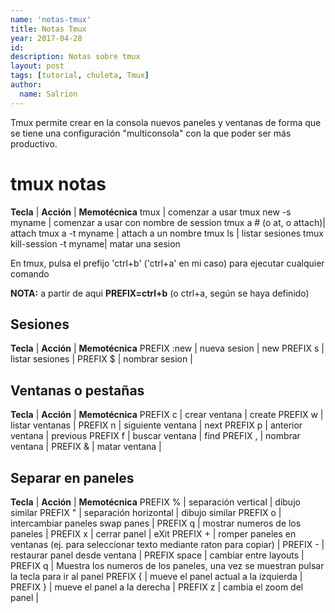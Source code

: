 ```yaml
---
name: 'notas-tmux'
title: Notas Tmux
year: 2017-04-28
id:
description: Notas sobre tmux
layout: post
tags: [tutorial, chuleta, Tmux]
author:
  name: Salrion
---
```


Tmux permite crear en la consola nuevos paneles y ventanas de forma que se tiene una configuración "multiconsola" con la que poder ser más productivo.

# tmux notas

**Tecla** | **Acción** | **Memotécnica**
tmux                       | comenzar a usar
tmux new -s myname         | comenzar a usar con nombre de session
tmux a  #  (o at, o attach)| attach
tmux a -t myname           | attach a un nombre
tmux ls                    | listar sesiones
tmux kill-session -t myname| matar una sesion

En tmux, pulsa el prefijo 'ctrl+b' ('ctrl+a' en mi caso) para ejecutar cualquier comando

**NOTA:** a partir de aqui **PREFIX=ctrl+b** (o ctrl+a, según se haya definido)

## Sesiones

**Tecla** | **Acción** | **Memotécnica**
 PREFIX  :new | nueva sesion    | new
 PREFIX  s    | listar sesiones |
 PREFIX  $    | nombrar sesion  |

## Ventanas o pestañas

**Tecla** | **Acción** | **Memotécnica**
 PREFIX    c | crear ventana     | create
 PREFIX    w | listar ventanas   |
 PREFIX    n | siguiente ventana | next
 PREFIX    p | anterior ventana  | previous
 PREFIX    f | buscar ventana    | find
 PREFIX    , | nombrar ventana   |
 PREFIX    & | matar ventana     |

## Separar en paneles

**Tecla** | **Acción** | **Memotécnica**
 PREFIX   %     | separación vertical             | dibujo similar
 PREFIX   \"    | separación horizontal           | dibujo similar
 PREFIX   o     | intercambiar paneles swap panes |
 PREFIX   q     | mostrar numeros de los paneles  |
 PREFIX   x     | cerrar panel                    | eXit
 PREFIX   \+    | romper paneles en ventanas (ej. para seleccionar texto mediante raton para copiar) |
 PREFIX   \-    | restaurar panel desde ventana   |
 PREFIX   space | cambiar entre layouts           |
 PREFIX   q     | Muestra los numeros de los paneles, una vez se muestran pulsar la tecla para ir al panel
 PREFIX   {     | mueve el panel actual a la izquierda |
 PREFIX   }     | mueve el panel a la derecha     |
 PREFIX   z     | cambia el zoom del panel        |